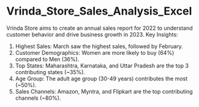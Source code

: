 # Vrinda_Store_Sales_Analysis_Excel
Vrinda Store aims to create an annual sales report for 2022 to understand customer behavior and drive business growth in 2023.
Key Insights:
1. Highest Sales: March saw the highest sales, followed by February.
2. Customer Demographics: Women are more likely to buy (64%) compared to Men (36%).
3. Top States: Maharashtra, Karnataka, and Uttar Pradesh are the top 3 contributing states (~35%).
4. Age Group: The adult age group (30-49 years) contributes the most (~50%).
5. Sales Channels: Amazon, Myntra, and Flipkart are the top contributing channels (~80%).
